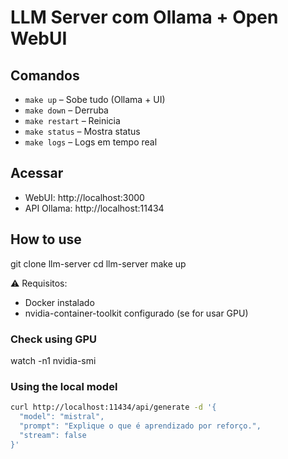 # LLM Server com Ollama + Open WebUI

## Comandos

- `make up` – Sobe tudo (Ollama + UI)
- `make down` – Derruba
- `make restart` – Reinicia
- `make status` – Mostra status
- `make logs` – Logs em tempo real

## Acessar

- WebUI: http://localhost:3000
- API Ollama: http://localhost:11434

## How to use

git clone <repo> llm-server
cd llm-server
make up

⚠️ Requisitos:

- Docker instalado
- nvidia-container-toolkit configurado (se for usar GPU)

### Check using GPU

watch -n1 nvidia-smi

### Using the local model

```bash
curl http://localhost:11434/api/generate -d '{
  "model": "mistral",
  "prompt": "Explique o que é aprendizado por reforço.",
  "stream": false
}'
```
